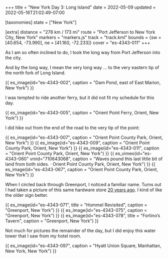 +++
title = "New York Day 3: Long Island"
date = 2022-05-09
updated = 2022-05-16T21:02:49-07:00

[taxonomies]
state = ["New York"]

[extra]
distance = "278 km / 173 mi"
route = "Port Jefferson to New York City, New York"
markers = "markers.js"
track = "track.kml"
bounds = {sw = [40.654, -73.990], ne = [41.160, -72.233]}
cover = "es-4343-011"
+++

As I am so often inclined to do, I took the long way from Port Jefferson into the city.

<!-- more -->

And by the long way, I mean the very long way ... to the very eastern tip of the north fork of Long Island.

{{ es_image(id="es-4343-002", caption = "Dam Pond, east of East Marion, New York") }}

I was tempted to ride another ferry, but it did not fit my schedule for this day.

{{ es_image(id="es-4343-005", caption = "Orient Point Ferry, Orient, New York") }}

I did hike out from the end of the road to the very tip of the point:

{{ es_image(id="es-4343-007", caption = "Orient Point County Park, Orient, New York") }}
{{ es_image(id="es-4343-009", caption = "Orient Point County Park, Orient, New York") }}
{{ es_image(id="es-4343-011", caption = "Orient Point County Park, Orient, New York") }}
{{ es_vimeo(id="es-4343-060" vmid="710643068", caption = "Waves pound this last little bit of land from both sides. · Orient Point County Park, Orient, New York") }}
{{ es_image(id="es-4343-067", caption = "Orient Point County Park, Orient, New York") }}

When I circled back through Greenport, I noticed a familiar name. Turns out I had taken a picture of this same hardware store [20 years ago](/2002/02-23-long-island/). I kind of like the older sign better.

{{ es_image(id="es-4343-071", title = "Hommel Revisited", caption = "Greenport, New York") }}
{{ es_image(id="es-4343-075", caption = "Greenport, New York") }}
{{ es_image(id="es-4343-078", title = "Fortino’s Tavern", caption = "Greenport, New York") }}

Not much for pictures the remainder of the day, but I did enjoy this water tower that I saw from my hotel room.

{{ es_image(id="es-4343-097", caption = "Hyatt Union Square, Manhattan, New York, New York") }}
